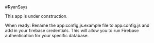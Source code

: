 #RyanSays

This app is under construction.

When ready:
Rename the app.config.js.example file to app.config.js and add in your firebase credentials.  This will allow you to run Firebase authentication for your specific database.